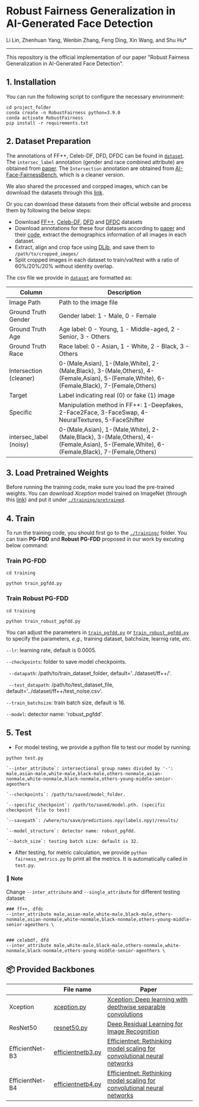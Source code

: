 # Robust Fairness Generalization in AI-Generated Face Detection

Li Lin, Zhenhuan Yang, Wenbin Zhang,  Feng Ding, Xin Wang, and Shu Hu*
_________________

This repository is the official implementation of our paper "Robust Fairness Generalization in AI-Generated Face Detection".

## 1. Installation
You can run the following script to configure the necessary environment:

```
cd project_folder
conda create -n RobustFairness python=3.9.0
conda activate RobustFairness
pip install -r requirements.txt
```

## 2. Dataset Preparation

The annotations of FF++, Celeb-DF, DFD, DFDC can be found in [`dataset`](./dataset/). The `intersec_label` annotation (gender and race combined attribute) are obtained from [paper](https://arxiv.org/pdf/2208.05845.pdf). The `Intersection` annotation are obtained from [AI-Face-FairnessBench](https://github.com/Purdue-M2/AI-Face-FairnessBench), which is a cleaner version.

We also shared the processed and corpped images, which can be download the datasets through this [link](https://purdue0-my.sharepoint.com/:f:/g/personal/lin1785_purdue_edu/EtMK0nfxMldAikDxesIo6ckBVHMME1iIV1id_ZsbM9hsqg?e=WayYoy).

Or you can download these datasets from their official website and process them by following the below steps:
- Download [FF++](https://github.com/ondyari/FaceForensics), [Celeb-DF](https://github.com/yuezunli/celeb-deepfakeforensics), [DFD](https://ai.googleblog.com/2019/09/contributing-data-to-deepfake-detection.html) and [DFDC](https://ai.facebook.com/datasets/dfdc/) datasets
- Download annotations for these four datasets according to [paper](https://arxiv.org/pdf/2208.05845.pdf) and their [code](https://github.com/pterhoer/DeepFakeAnnotations), extract the demographics information of all images in each dataset. 
- Extract, align and crop face using [DLib](https://www.jmlr.org/papers/volume10/king09a/king09a.pdf), and save them to `/path/to/cropped_images/`
- Split cropped images in each dataset to train/val/test with a ratio of 60%/20%/20% without identity overlap.

The csv file we provide in [`dataset`](./dataset/) are formatted as:
  
| Column                     | Description                                                         |
|----------------------------|---------------------------------------------------------------------|
| Image Path                 | Path to the image file                                              |
| Ground Truth Gender        | Gender label: 1 - Male, 0 - Female                                  |
| Ground Truth Age           | Age label: 0 - Young, 1 - Middle-aged, 2 - Senior, 3 - Others       |
| Ground Truth Race          | Race label: 0 - Asian, 1 - White, 2 - Black, 3 - Others             |
| Intersection (cleaner)               |  0-(Male,Asian), 1-(Male,White), 2-(Male,Black), 3-(Male,Others), 4-(Female,Asian), 5-(Female,White), 6-(Female,Black), 7-(Female,Others)|
| Target                     | Label indicating real (0) or fake (1) image                         |
| Specific                   | Manipulation method in FF++: 1-Deepfakes, 2-Face2Face, 3-FaceSwap, 4-NeuralTextures, 5-FaceShifter   |
| intersec_label (noisy)              |  0-(Male,Asian), 1-(Male,White), 2-(Male,Black), 3-(Male,Others), 4-(Female,Asian), 5-(Female,White), 6-(Female,Black), 7-(Female,Others)|

## 3. Load Pretrained Weights
Before running the training code, make sure you load the pre-trained weights. You can download *Xception* model trained on ImageNet (through this [link](http://data.lip6.fr/cadene/pretrainedmodels/xception-b5690688.pth)) and put it under [`./training/pretrained`](./training/pretrained).

## 4. Train
To run the training code, you should first go to the [`./training/`](./training/) folder. You can train  **PG-FDD** and **Robust PG-FDD** proposed in our work by excuting below command:

### Train **PG-FDD**

```
cd training

python train_pgfdd.py
```

### Train **Robust PG-FDD**
```
cd training

python train_robust_pgfdd.py
```

You can adjust the parameters in [`train_pgfdd.py`](training/train_pgfdd.py) or [`train_robust_pgfdd.py`](training/train_robust_pgfdd.py) to specify the parameters, *e.g.,* training dataset, batchsize, learnig rate, *etc*.

`--lr`: learning rate, default is 0.0005. 

`--checkpoints`: folder to save model checkpoints.

` --datapath`: /path/to/train_dataset_folder, default='../dataset/ff++/'.

` --test_datapath`: /path/to/test_dataset_file, default='../dataset/ff++/test_noise.csv'.

`--train_batchsize`: train batch size, default is 16.

`--model`: detector name: 'robust_pgfdd'.

## 5. Test
* For model testing, we provide a python file to test our model by running:

```
python test.py
```

	`--inter_attribute`: intersectional group names divided by '-': male,asian-male,white-male,black-male,others-nonmale,asian-nonmale,white-nonmale,black-nonmale,others-young-middle-senior-ageothers

	`--checkpoints`: /path/to/saved/model_folder.

	`--specific_checkpoint`: /path/to/saved/model.pth. (specific checkpoint file to test)

	`--savepath`: /where/to/save/predictions.npy(labels.npy)/results/ 

	`--model_structure`: detector name: robust_pgfdd.

	`--batch_size`: testing batch size: default is 32.

* After testing, for metric calculation, we provide `python fairness_metrics.py` to print all the metrics. It is automatically called in `test.py`.

#### 📝 Note
Change `--inter_attribute` and `--single_attribute` for different testing dataset:

```
### ff++, dfdc
--inter_attribute male,asian-male,white-male,black-male,others-nonmale,asian-nonmale,white-nonmale,black-nonmale,others-young-middle-senior-ageothers \


### celebdf, dfd
--inter_attribute male,white-male,black-male,others-nonmale,white-nonmale,black-nonmale,others-young-middle-senior-ageothers \

```

## 📦 Provided Backbones
|                  | File name                               | Paper                                                                                                                                                                                                                                                                                                                                                         |
|------------------|-----------------------------------------|---------------------------------------------------------------------------------------------------------------------------------------------------------------------------------------------------------------------------------------------------------------------------------------------------------------------------------------------------------------|
| Xception          | [xception.py](./training/networks/xception.py)         | [Xception: Deep learning with depthwise separable convolutions](https://openaccess.thecvf.com/content_cvpr_2017/html/Chollet_Xception_Deep_Learning_CVPR_2017_paper.html) |
| ResNet50          | [resnet50.py](training/networks/resnet50.py)       | [Deep Residual Learning for Image Recognition](https://openaccess.thecvf.com/content_cvpr_2016/html/He_Deep_Residual_Learning_CVPR_2016_paper.html)                                                                                                                                                                                                                                                                                              |
| EfficientNet-B3      | [efficientnetb3.py](./training/networks/efficientnetb3.py) | [Efficientnet: Rethinking model scaling for convolutional neural networks](http://proceedings.mlr.press/v97/tan19a.html)                                                                                                                                                                                                                  |
| EfficientNet-B4      | [efficientnetb4.py](./training/networks/efficientnetb4.py) | [Efficientnet: Rethinking model scaling for convolutional neural networks](http://proceedings.mlr.press/v97/tan19a.html) 
